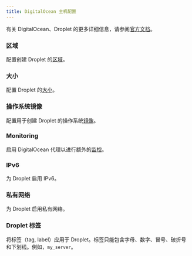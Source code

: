 ```yaml
---
title: DigitalOcean 主机配置
---
```


有关 DigitalOcean、Droplet 的更多详细信息，请参阅[官方文档](https://docs.digitalocean.com/products/compute/)。

### 区域

配置创建 Droplet 的[区域](https://docs.digitalocean.com/glossary/region/)。

### 大小

配置 Droplet 的[大小](https://docs.digitalocean.com/products/droplets/resources/choose-plan/)。

### 操作系统镜像

配置用于创建 Droplet 的操作系统[镜像](https://docs.digitalocean.com/products/images/)。

### Monitoring

启用 DigitalOcean 代理以进行额外的[监控](https://docs.digitalocean.com/products/monitoring/)。

### IPv6

为 Droplet 启用 IPv6。

### 私有网络

为 Droplet 启用私有网络。

### Droplet 标签

将标签（tag, label）应用于 Droplet。标签只能包含字母、数字、冒号、破折号和下划线。例如，`my_server`。
